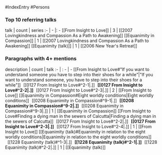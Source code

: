 #IndexEntry #Persons

### Top 10 referring talks
talk | count | series
:- | - |: -
[[From Insight to Love]] | 3 | [[2007 Lovingkindness and Compassion As a Path to Awakening]]
[[Equanimity in Compassion]] | 1 | [[2007 Lovingkindness and Compassion As a Path to Awakening]]
[[Equanimity (talk)]] | 1 | [[2006 New Year's Retreat]]

### Paragraphs with 4+ mentions
description | count | talk
:- | : - | -
[[From Insight to Love#"If you want to understand someone you have to step into their shoes for a while"\|"If you want to understand someone, you have to step into their shoes for a while"]] &nbsp;&nbsp;[[0127 From Insight to Love#^2-1\|.]] &nbsp; **[[0127 From Insight to Love#^2-2\|.]]** &nbsp; [[0127 From Insight to Love#^2-3\|.]] | 2 | [[From Insight to Love]]
[[Equanimity in Compassion#Eight worldly conditions\|Eight worldly conditions]] &nbsp;&nbsp;[[0208 Equanimity in Compassion#^9-1\|.]] &nbsp; **[[0208 Equanimity in Compassion#^9-2\|.]]** &nbsp; [[0208 Equanimity in Compassion#^9-3\|.]] | 1 | [[Equanimity in Compassion]]
[[From Insight to Love#Finding a dying man in the sewers of Calcutta\|Finding a dying man in the sewers of Calcutta]] &nbsp;&nbsp;[[0127 From Insight to Love#^2-2\|.]] &nbsp; **[[0127 From Insight to Love#^2-3\|.]]** &nbsp; [[0127 From Insight to Love#^2-4\|.]] | 1 | [[From Insight to Love]]
[[Equanimity (talk)#Equanimity in relation to the eight worldly conditions\|Equanimity in relation to the eight worldly conditions]] &nbsp;&nbsp;[[1228 Equanimity (talk)#^1-3\|.]] &nbsp; **[[1228 Equanimity (talk)#^2-1\|.]]** &nbsp; [[1228 Equanimity (talk)#^2-2\|.]] | 1 | [[Equanimity (talk)]]

